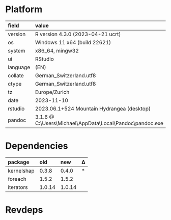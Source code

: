 # Platform

|field    |value                                                    |
|:--------|:--------------------------------------------------------|
|version  |R version 4.3.0 (2023-04-21 ucrt)                        |
|os       |Windows 11 x64 (build 22621)                             |
|system   |x86_64, mingw32                                          |
|ui       |RStudio                                                  |
|language |(EN)                                                     |
|collate  |German_Switzerland.utf8                                  |
|ctype    |German_Switzerland.utf8                                  |
|tz       |Europe/Zurich                                            |
|date     |2023-11-10                                               |
|rstudio  |2023.06.1+524 Mountain Hydrangea (desktop)               |
|pandoc   |3.1.6 @ C:\Users\Michael\AppData\Local\Pandoc\pandoc.exe |

# Dependencies

|package    |old    |new    |Δ  |
|:----------|:------|:------|:--|
|kernelshap |0.3.8  |0.4.0  |*  |
|foreach    |1.5.2  |1.5.2  |   |
|iterators  |1.0.14 |1.0.14 |   |

# Revdeps

